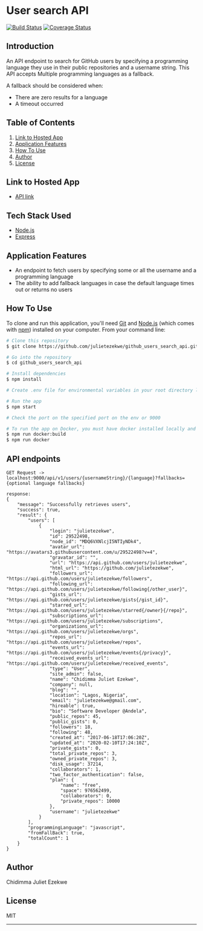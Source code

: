 # User search API

[![Build Status](https://travis-ci.com/julietezekwe/github_users_search_api.svg?branch=develop)](https://travis-ci.com/julietezekwe/github_users_search_api) [![Coverage Status](https://coveralls.io/repos/github/julietezekwe/github_users_search_api/badge.svg?branch=develop)](https://coveralls.io/github/julietezekwe/github_users_search_api?branch=develop)

## Introduction
An API endpoint to search for GitHub users by specifying a programming
language they use in their public repositories and a username string.
This API accepts Multiple programming languages as a fallback.

A fallback should be considered when:
- There are zero results for a language
- A timeout occurred

## Table of Contents
1. <a href="#hosted-app">Link to Hosted App</a>
4. <a href="#application-features">Application Features</a>
5. <a href="#how-to-use">How To Use</a>
6. <a href="#author">Author</a>
7. <a href="#license">License</a>


## Link to Hosted App
* [API link](#)

## Tech Stack Used

- [Node.js](https://nodejs.org/)
- [Express](https://expressjs.com/)


## Application Features

*  An endpoint to fetch users by specifying some or all the username and a programming language
*  The ability to add fallback languages in case the default language times out or returns no users


## How To Use

To clone and run this application, you'll need [Git](https://git-scm.com) and [Node.js](https://nodejs.org/en/download/) (which comes with [npm](http://npmjs.com)) installed on your computer. From your command line:

```bash
# Clone this repository
$ git clone https://github.com/julietezekwe/github_users_search_api.git

# Go into the repository
$ cd github_users_search_api

# Install dependencies
$ npm install

# Create .env file for environmental variables in your root directory like the sample.env file and provide the keys

# Run the app
$ npm start

# Check the port on the specified port on the env or 9000

# To run the app on Docker, you must have docker installed locally and running
$ npm run docker:build
$ npm run docker
```

## API endpoints
```
GET Request -> localhost:9000/api/v1/users/{usernameString}/{language}?fallbacks={optional language fallbacks}

response:
{
    "message": "Successfully retrieves users",
    "success": true,
    "result": {
        "users": [
            {
                "login": "julietezekwe",
                "id": 29522498,
                "node_id": "MDQ6VXNlcjI5NTIyNDk4",
                "avatar_url": "https://avatars3.githubusercontent.com/u/29522498?v=4",
                "gravatar_id": "",
                "url": "https://api.github.com/users/julietezekwe",
                "html_url": "https://github.com/julietezekwe",
                "followers_url": "https://api.github.com/users/julietezekwe/followers",
                "following_url": "https://api.github.com/users/julietezekwe/following{/other_user}",
                "gists_url": "https://api.github.com/users/julietezekwe/gists{/gist_id}",
                "starred_url": "https://api.github.com/users/julietezekwe/starred{/owner}{/repo}",
                "subscriptions_url": "https://api.github.com/users/julietezekwe/subscriptions",
                "organizations_url": "https://api.github.com/users/julietezekwe/orgs",
                "repos_url": "https://api.github.com/users/julietezekwe/repos",
                "events_url": "https://api.github.com/users/julietezekwe/events{/privacy}",
                "received_events_url": "https://api.github.com/users/julietezekwe/received_events",
                "type": "User",
                "site_admin": false,
                "name": "Chidimma Juliet Ezekwe",
                "company": null,
                "blog": "",
                "location": "Lagos, Nigeria",
                "email": "julietezekwe@gmail.com",
                "hireable": true,
                "bio": "Software Developer @Andela",
                "public_repos": 45,
                "public_gists": 0,
                "followers": 18,
                "following": 48,
                "created_at": "2017-06-18T17:06:20Z",
                "updated_at": "2020-02-10T17:24:10Z",
                "private_gists": 0,
                "total_private_repos": 3,
                "owned_private_repos": 3,
                "disk_usage": 37214,
                "collaborators": 1,
                "two_factor_authentication": false,
                "plan": {
                    "name": "free",
                    "space": 976562499,
                    "collaborators": 0,
                    "private_repos": 10000
                },
                "username": "julietezekwe"
            }
        ],
        "programmingLanguage": "javascript",
        "fromFallBack": true,
        "totalCount": 1
    }
}

```

## Author

Chidimma Juliet Ezekwe

## License

MIT

---
